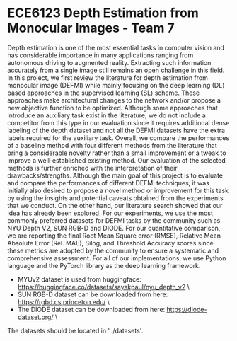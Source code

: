 # ECE6123 Depth Estimation from Monocular Images - Team 7

Depth estimation is one of the most essential tasks in computer vision and has considerable importance in many applications ranging from autonomous driving to augmented reality. Extracting such information accurately from a single image still remains an open challenge in this field. In this project, we first review the literature for depth estimation from monocular image (DEFMI) while mainly focusing on the deep learning (DL) based approaches in the supervised learning (SL) scheme. These approaches make architectural changes to the network and/or propose a new objective function to be optimized. Although some approaches that introduce an auxiliary task exist in the literature, we do not include a competitor from this type in our evaluation since it requires additional dense labeling of the depth dataset and not all the DEFMI datasets have the extra labels required for the auxiliary task. Overall, we compare the performances of a baseline method with four different methods from the literature that bring a considerable novelty rather than a small improvement or a tweak to improve a well-established existing method. Our evaluation of the selected methods is further enriched with the interpretation of their drawbacks/strengths. Although the main goal of this project is to evaluate and compare the performances of different DEFMI techniques, it was initially also desired to propose a novel method or improvement for this task by using the insights and potential caveats obtained from the experiments that we conduct. On the other hand, our literature search showed that our idea has already been explored. For our experiments, we use the most commonly preferred datasets for DEFMI tasks by the community such as NYU Depth V2, SUN RGB-D and DIODE. For our quantitative comparison, we are reporting the final Root Mean Square error (RMSE), Relative Mean Absolute Error (Rel. MAE), Silog, and Threshold Accuracy scores since these metrics are adopted by the community to ensure a systematic and comprehensive assessment. For all of our implementations, we use Python language and the PyTorch library as the deep learning framework. 

- MYUv2 dataset is used from huggingface: https://huggingface.co/datasets/sayakpaul/nyu_depth_v2 \\
- SUN RGB-D dataset can be downloaded from here: https://rgbd.cs.princeton.edu/ \\
- The DIODE dataset can be downloaded from here: https://diode-dataset.org/ \\

The datasets should be located in '../datasets'.
